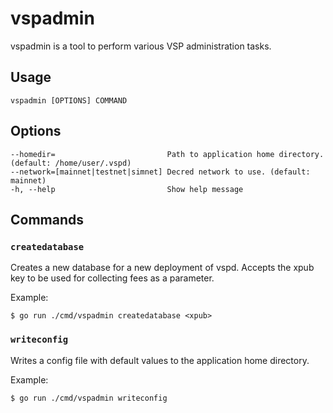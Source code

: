 # vspadmin

vspadmin is a tool to perform various VSP administration tasks.

## Usage

```no-highlight
vspadmin [OPTIONS] COMMAND
```

## Options

```no-highlight
--homedir=                         Path to application home directory. (default: /home/user/.vspd)
--network=[mainnet|testnet|simnet] Decred network to use. (default: mainnet)
-h, --help                         Show help message
```

## Commands

### `createdatabase`

Creates a new database for a new deployment of vspd. Accepts the xpub key to be
used for collecting fees as a parameter.

Example:

```no-highlight
$ go run ./cmd/vspadmin createdatabase <xpub>
```

### `writeconfig`

Writes a config file with default values to the application home directory.

Example:

```no-highlight
$ go run ./cmd/vspadmin writeconfig
```
